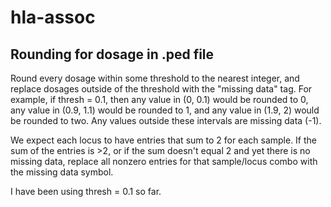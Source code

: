 # hla-assoc

## Rounding for dosage in .ped file

Round every dosage within some threshold to the nearest integer, and replace
dosages outside of the threshold with the "missing data" tag. For example, if
thresh = 0.1, then any value in (0, 0.1) would be rounded to 0, any value in
(0.9, 1.1) would be rounded to 1, and any value in (1.9, 2) would be rounded to 
two. Any values outside these intervals are missing data (-1).

We expect each locus to have entries that sum to 2 for each sample. If the
sum of the entries is >2, or if the sum doesn't equal 2 and yet there is no
missing data, replace all nonzero entries for that sample/locus combo with the
missing data symbol.

I have been using thresh = 0.1 so far.

